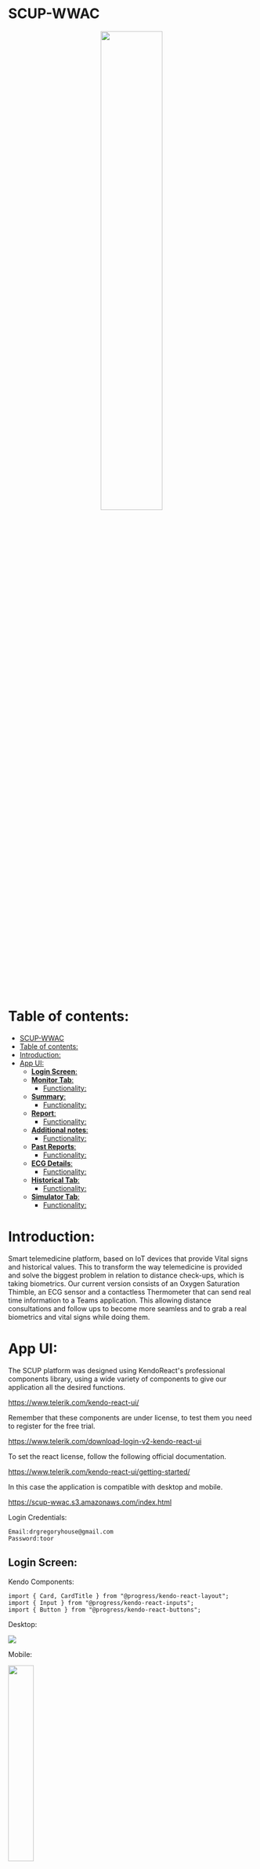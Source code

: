 # SCUP-WWAC

<p align="center">
  <img src="./Images/logo.png" width="50%" >
</p>

# Table of contents:
 
- [SCUP-WWAC](#scup-wwac)
- [Table of contents:](#table-of-contents)
- [Introduction:](#introduction)
- [App UI:](#app-ui)
  - [**Login Screen**:](#login-screen)
  - [**Monitor Tab**:](#monitor-tab)
    - [Functionality:](#functionality)
  - [**Summary**:](#summary)
    - [Functionality:](#functionality-1)
  - [**Report**:](#report)
    - [Functionality:](#functionality-2)
  - [**Additional notes**:](#additional-notes)
    - [Functionality:](#functionality-3)
  - [**Past Reports**:](#past-reports)
    - [Functionality:](#functionality-4)
  - [**ECG Details**:](#ecg-details)
    - [Functionality:](#functionality-5)
  - [**Historical Tab**:](#historical-tab)
    - [Functionality:](#functionality-6)
  - [**Simulator Tab**:](#simulator-tab)
      - [Functionality:](#functionality-7)

# Introduction:

Smart telemedicine platform, based on IoT devices that provide Vital signs and historical values. This to transform the way telemedicine is provided and solve the biggest problem in relation to distance check-ups, which is taking biometrics. Our current version consists of an Oxygen Saturation Thimble, an ECG sensor and a contactless Thermometer that can send real time information to a Teams application. This allowing distance consultations and follow ups to become more seamless and to grab a real biometrics and vital signs while doing them.

# App UI:

The SCUP platform was designed using KendoReact's professional components library, using a wide variety of components to give our application all the desired functions.

https://www.telerik.com/kendo-react-ui/

Remember that these components are under license, to test them you need to register for the free trial.

https://www.telerik.com/download-login-v2-kendo-react-ui

To set the react license, follow the following official documentation.

https://www.telerik.com/kendo-react-ui/getting-started/

In this case the application is compatible with desktop and mobile.

https://scup-wwac.s3.amazonaws.com/index.html

Login Credentials:

    Email:drgregoryhouse@gmail.com
    Password:toor

## **Login Screen**:

Kendo Components: 

    import { Card, CardTitle } from "@progress/kendo-react-layout";
    import { Input } from "@progress/kendo-react-inputs";
    import { Button } from "@progress/kendo-react-buttons";

Desktop:

<img src="./Images/desktop/login-desk.png">

Mobile:

<img src="./Images/mobile/login-mob.png" width="32%">

## **Monitor Tab**:

Kendo Components: 

    import { Avatar, Card, CardTitle, CardBody } from "@progress/kendo-react-layout";
    import { Form, FormElement } from "@progress/kendo-react-form";
    import { ComboBox } from "@progress/kendo-react-dropdowns";
    import { Switch } from "@progress/kendo-react-inputs";
    import {Chart, ChartTitle, ChartSeries, ChartSeriesItem, ChartCategoryAxis, ChartCategoryAxisItem} from "@progress/kendo-react-charts";

Desktop:

<img src="./Images/desktop/monitor-desk.png">

Mobile:

<img src="./Images/mobile/monitor-mob.png" width="32%"><img src="./Images/mobile/monitor2-mob.png" width="32%"><img src="./Images/mobile/monitor3-mob.png" width="32%">

### Functionality:

The platform communicates with IoT devices through MQTT, which allows us to receive the data and graph it with the lowest possible latency.

ECG: 

The data received from the holter monitor is processed in real time on the page through a filter to be able to see the EKG graph correctly.

<img src="./Images/ecg.png">

Oxygen Saturation:

The data received by the oxygen saturation sensor are:

- BPM.
- blood's SatO2.
- Plethysmography Curve

<img src="./Images/sat.png">

Temperature:

This sensor takes the temperature of the patient's hand.

<img src="https://i.stack.imgur.com/HK7op.gif" width="1000" />

To calculate the real temperature of the body, a multivariable linear regression model was performed to obtain an equation that would relate the temperature of the back of the hand and the ambient temperature, to obtain the real internal temperature of the body.

<img src="https://i.ibb.co/Rgm108g/image.png" width="1000">

The data received by the platform is the calculated core body temperature.

<img src="./Images/temp.png">

Tab Explorer:

This section helps us to navigate between the 5 tabs that the monitor consists of.

<img src="./Images/explorer.png">

Patient Data:

In this section we can see the patient's data, in addition to having a convenient button to switch between the English system and the international system for temperature.

<img src="./Images/data.png">

## **Summary**:

Kendo Components: 

    import { TextArea } from "@progress/kendo-react-inputs";
    import { Button } from "@progress/kendo-react-buttons";
    import { Card } from "@progress/kendo-react-layout";

Desktop:

<img src="./Images/desktop/summary-desk.png">

Mobile:

<img src="./Images/mobile/summary-mob.png" width="32%">

### Functionality:

In the summary we can see a summary of the general data of the patient and manipulate them as the doctor sees fit, all these data will be permanently modified once the submit button is clicked.

## **Report**:

Kendo Components: 

    import { Button } from "@progress/kendo-react-buttons";
    import { TextArea, Input } from "@progress/kendo-react-inputs";
    import { Form, FormElement } from "@progress/kendo-react-form";

Desktop:

<img src="./Images/desktop/report-desk.png">

Mobile:

<img src="./Images/mobile/report-mob.png" width="32%">

### Functionality:

In this section the doctor will be able to fill in the data obtained during the consultation, the vital signs data are filled in automatically while the data is received.

## **Additional notes**:

Kendo Components: 

    import { Editor, EditorTools } from "@progress/kendo-react-editor";

Desktop:

<img src="./Images/desktop/notes-desk.png">

Mobile:

<img src="./Images/mobile/editor-mob.png" width="32%">

### Functionality:

All the data that cannot be added through the report can be filled in this section, to be able to add tables, images or any type of additional data that is required.

## **Past Reports**:

Kendo Components: 

    import { FormElement } from "@progress/kendo-react-form";
    import { ComboBox } from '@progress/kendo-react-dropdowns';

Desktop:

<img src="./Images/desktop/pastreport-desk.png">

Mobile:

<img src="./Images/mobile/pastreport-mob.png" width="32%">

### Functionality:

In order to review the previous reports of any patient, once you select the patient, the dates of the previous reports will automatically appear so that you can display them.

## **ECG Details**:

Kendo Components: 

    import { Card, CardTitle } from "@progress/kendo-react-layout";

Desktop:

<img src="./Images/desktop/ecg-desk.png">

Mobile:

<img src="./Images/mobile/ecg-mob.png" width="32%">

### Functionality:

In the case of the ECG details, we will have to be receiving ECG data (you can activate the simulator data), once we receive at least 10 - 15 seconds of data, the ECG symbol will turn from gray to red, this means that Once the pressures are done, we will send the data to an ECG analysis API to obtain relevant data for a doctor or physician/cardiologist.

## **Historical Tab**:

Kendo Components: 

    import { Avatar, Card, CardBody } from "@progress/kendo-react-layout";
    import { Form, FormElement } from "@progress/kendo-react-form";
    import { Switch } from "@progress/kendo-react-inputs";
    import { ComboBox } from "@progress/kendo-react-dropdowns";
    import { Calendar } from "@progress/kendo-react-dateinputs";
    import {Chart, ChartTitle, ChartSeries, ChartSeriesItem, ChartCategoryAxis, ChartCategoryAxisItem} from "@progress/kendo-react-charts";

Desktop:

<img src="./Images/desktop/historical-desk.png">

Mobile:

<img src="./Images/mobile/historical1-mob.png" width="32%"><img src="./Images/mobile/historical-mob.png" width="32%">

### Functionality:

This tab has the function of displaying the stored data of the patients in their consultations, which is downloaded from a database that is updated as the patient has consultations.

To display the data we have to select the patient and then move on the calendar to review the data of the day that we need to display.

## **Simulator Tab**:

This tab has the function of simulating the data in real time of a patient during a consultation, in order to use it, we will select a patient from the drop-down list and activate the sensors that we want to simulate, once the sensors that we want to simulate are in color, we will return to the monitor tab to be able to see the real-time data of the patient.

#### Functionality:

Kendo Components: 

    import { Avatar, Card } from "@progress/kendo-react-layout";
    import { Form, FormElement } from "@progress/kendo-react-form";
    import { ComboBox } from "@progress/kendo-react-dropdowns";

Desktop:

<img src="./Images/desktop/simul-desk.png">

Mobile:

<img src="./Images/mobile/simulator-mob.png" width="32%">



